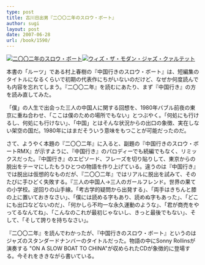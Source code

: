 ```yaml
---
type: post
title: 古川日出男『二〇〇二年のスロウ・ボート』
author: sugi
layout: post
date: 2007-06-28
url: /book/1590/
---
```

<a href="http://www.amazon.co.jp/exec/obidos/ASIN/4167679744/chezsugi-22/ref=nosim/" onclick="_gaq.push(['_trackEvent', 'outbound-article', 'http://www.amazon.co.jp/exec/obidos/ASIN/4167679744/chezsugi-22/ref=nosim/', '']);" name="amazletlink" target="_blank"><img src="http://i1.wp.com/images-jp.amazon.com/images/G/09/icons/books/comingsoon_books.gif?w=660" alt="二〇〇二年のスロウ・ボート" class="alignleft" alt="no image" data-recalc-dims="1" /></a><a href="http://www.amazon.co.jp/exec/obidos/ASIN/B000NO29AC/chezsugi-22/ref=nosim/" onclick="_gaq.push(['_trackEvent', 'outbound-article', 'http://www.amazon.co.jp/exec/obidos/ASIN/B000NO29AC/chezsugi-22/ref=nosim/', '']);" name="amazletlink" target="_blank"><img src="http://i0.wp.com/ecx.images-amazon.com/images/I/514dDJkOUEL.SL160.jpg?w=660" alt="ウィズ・ザ・モダン・ジャズ・クァルテット" class="alignleft" data-recalc-dims="1" /></a>

本書の「ルーツ」である村上春樹の『中国行きのスロウ・ボート』は、短編集のタイトルになるくらいで初期の代表作にちがいないのだけど、なぜか何度読んでも内容を忘れてしまう。『二〇〇二年』を読むにあたり、まず『中国行き』の方を読み直してみた。

「僕」の人生で出会った三人の中国人に関する回想を、1980年バブル前夜の東京に重ね合わせ、「ここは僕のための場所でもない」とつぶやく。「何処にも行けるし、何処にも行けない」、「中国」とはそんな状況からの出口の象徴、実在しない架空の国だ。1980年にはまだそういう意味をもつことが可能だったのだ。

さて、ようやく本題の『二〇〇二年』に入ると、副題の『中国行きのスロウ・ボートRMX』が示すように、『中国行き』のパロディーでも続編でもなく、リミックスだった。『中国行き』のエピソード、フレーズを切り貼りして、東京からの脱出をテーマにしたもうひとつの物語を作り上げている。違うのは『中国行き』では脱出は仮想的なものだが、『二〇〇二年』ではリアルに脱出を試みて、そのたびに手ひどく失敗する。『三人の中国人→三人のガールフレンド。世界の果ての小学校。逆回りの山手線。「考古学的疑問から出発する」、「両手はきちんと膝の上に置いておきなさい」、「僕には読める字もあり、読めぬ字もあった」、「どこにも出口などないのだ」、「何かしら不均一な永久運動のような」、「君が商売をやってるなんてね」、「こんなのこれが最初じゃないし、きっと最後でもない」、そして、「そして誇りを持ちなさい」。

『二〇〇二年』を読んでわかったが、『中国行きのスロウ・ボート』というのはジャズのスタンダードナンバーのタイトルだった。物語の中にSonny Rollinsが演奏する "ON A SLOW BOAT TO CHINA"が収められたCDが象徴的に登場する。今それをききながら書いている。

